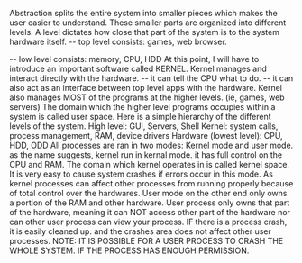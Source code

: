 Abstraction splits the entire system into smaller pieces which makes the user easier to understand. These smaller parts are organized into different levels.
A level dictates how close that part of the system is to the system hardware itself.
-- top level consists: games, web browser.

-- low level consists: memory, CPU, HDD
At this point, I will have to introduce an important software called KERNEL.
Kernel manages and interact directly with the hardware.
-- it can tell the CPU what to do.
-- it can also act as an interface between top level apps with the hardware.
Kernel also manages MOST of the programs at the higher levels. (ie, games, web servers)
The domain which the higher level programs occupies within a system is called user space.
Here is a simple hierarchy of the different levels of the system.
High level: GUI, Servers, Shell
Kernel: system calls, process management, RAM, device drivers
Hardware (lowest level): CPU, HDD, ODD
All processes are ran in two modes: Kernel  mode and user mode.
as the name suggests, kernel run in kernal mode.
it has full control on the CPU and RAM.
The domain which kernel operates in is called kernel space.
It is very easy to cause system crashes if errors occur in this mode. As kernel processes can affect other processes from running properly because of total control over the hardwares.
User mode on the other end only owns a portion of the RAM and other hardware.
User process only owns that part of the hardware, meaning it can NOT access other part of the hardware nor can other user process can view your process.
IF there is a process crash, it is easily cleaned up.  and the crashes area does not affect other user processes.
NOTE: IT IS POSSIBLE FOR A USER PROCESS TO CRASH THE WHOLE SYSTEM.
IF THE PROCESS HAS ENOUGH PERMISSION.